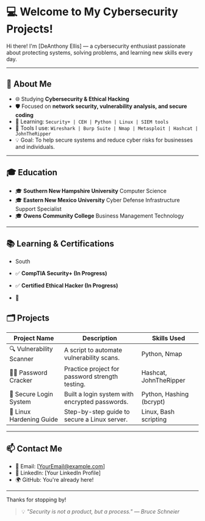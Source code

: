 # 💻 Welcome to My Cybersecurity Projects!

Hi there! I'm [DeAnthony Ellis] — a cybersecurity enthusiast passionate about protecting systems, solving problems, and learning new skills every day.

---

## 🔐 About Me
- 🌐 Studying **Cybersecurity & Ethical Hacking**  
- 🛡️ Focused on **network security, vulnerability analysis, and secure coding**
- 🧠 Learning: `Security+ | CEH | Python | Linux | SIEM tools`
- 🧰 Tools I use: `Wireshark | Burp Suite | Nmap | Metasploit | Hashcat | JohnTheRipper`
- 💡 Goal: To help secure systems and reduce cyber risks for businesses and individuals.

---

## 🎓 Education
- 🎓 **Southern New Hampshire University** Computer Science 
- 🎓 **Eastern New Mexico University**  Cyber Defense Infrastructure Support Specialist
- 🎓 **Owens Community College** Business Management Technology
  

---
## 📚 Learning & Certifications
- South

- ✅ **CompTIA Security+ (In Progress)**
- ✅ **Certified Ethical Hacker (In Progress)**
- 📖 

## 🗂️ Projects

| Project Name          | Description                          | Skills Used               |
|------------------------|--------------------------------------|----------------------------|
| 🔍 Vulnerability Scanner | A script to automate vulnerability scans. | Python, Nmap               |
| 🧑‍💻 Password Cracker      | Practice project for password strength testing. | Hashcat, JohnTheRipper     |
| 🐍 Secure Login System    | Built a login system with encrypted passwords. | Python, Hashing (bcrypt)   |
| 🐧 Linux Hardening Guide  | Step-by-step guide to secure a Linux server. | Linux, Bash scripting      |

---




## 📫 Contact Me
- 📧 Email: [YourEmail@example.com]  
- 💼 LinkedIn: [Your LinkedIn Profile]  
- 🌍 GitHub: You're already here!

---

Thanks for stopping by!  
> 💡 *"Security is not a product, but a process." — Bruce Schneier*
